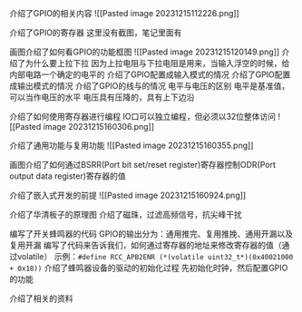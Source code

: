 介绍了GPIO的相关内容
![[Pasted image 20231215112226.png]]

介绍了GPIO的寄存器
这里没有截图，笔记里面有

画图介绍了如何看GPIO的功能框图
![[Pasted image 20231215120149.png]]
介绍了为什么要上拉下拉
	因为上拉电阻与下拉电阻是用来，当输入浮空的时候，给内部电路一个确定的电平的
介绍了GPIO配置成输入模式的情况
介绍了GPIO配置成输出模式的情况
介绍了GPIO的线与的情况
电平与电压的区别
电平是基准值，可以当作电压的水平
电压具有压降的，具有上下边沿

介绍了如何使用寄存器进行编程
IO口可以独立编程，但必须以32位整体访问
![[Pasted image 20231215160306.png]]

介绍了通用功能与复用功能
![[Pasted image 20231215160355.png]]

画图介绍了如何通过BSRR(Port bit set/reset register)寄存器控制ODR(Port output data register)寄存器的值

介绍了嵌入式开发的前提
![[Pasted image 20231215160924.png]]

介绍了华清板子的原理图
介绍了磁珠，过滤高频信号，抗尖峰干扰

编写了开关蜂鸣器的代码
GPIO的输出分为：通用推完、复用推挽、通用开漏以及复用开漏
编写了代码来告诉我们，如何通过寄存器的地址来修改寄存器的值（通过volatile）
示例：`#define RCC_APB2ENR (*(volatile uint32_t*)(0x40021000 + 0x18))`
介绍了蜂鸣器设备的驱动的初始化过程
先初始化时钟，然后配置GPIO的功能

介绍了相关的资料

